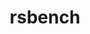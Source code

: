 ---
title: "rsbench"
layout: cache
categories: [package, v0.18]
meta: {"versions": ["12"], "compilers": ["gcc@=7.3.1"], "oss": ["amzn2"], "platforms": ["linux"], "targets": ["aarch64", "graviton2", "x86_64_v3", "x86_64_v4"], "stacks": ["aws-ahug", "aws-ahug-aarch64"], "num_specs": 4, "num_specs_by_stack": {"aws-ahug-aarch64": 2, "aws-ahug": 2}}
spec_details: [{"hash": "czjpilu7tvpnxpvys5nzduj3ppqea5hs", "compiler": "gcc@=7.3.1", "versions": ["12"], "os": "amzn2", "platform": "linux", "target": "aarch64", "variants": [], "stacks": ["aws-ahug-aarch64"], "size": "-", "tarball": "https://binaries.spack.io/releases/v0.18/build_cache/linux-amzn2-aarch64/gcc-7.3.1/rsbench-12/linux-amzn2-aarch64-gcc-7.3.1-rsbench-12-czjpilu7tvpnxpvys5nzduj3ppqea5hs.spack"}, {"hash": "aoswgjj6sx3r6mrnd4uusurcrmtp7mnx", "compiler": "gcc@=7.3.1", "versions": ["12"], "os": "amzn2", "platform": "linux", "target": "x86_64_v4", "variants": [], "stacks": ["aws-ahug"], "size": "-", "tarball": "https://binaries.spack.io/releases/v0.18/build_cache/linux-amzn2-x86_64_v4/gcc-7.3.1/rsbench-12/linux-amzn2-x86_64_v4-gcc-7.3.1-rsbench-12-aoswgjj6sx3r6mrnd4uusurcrmtp7mnx.spack"}, {"hash": "anl7xjde3aybq56t6zagqnhxuyvuzxb2", "compiler": "gcc@=7.3.1", "versions": ["12"], "os": "amzn2", "platform": "linux", "target": "x86_64_v3", "variants": [], "stacks": ["aws-ahug"], "size": "-", "tarball": "https://binaries.spack.io/releases/v0.18/build_cache/linux-amzn2-x86_64_v3/gcc-7.3.1/rsbench-12/linux-amzn2-x86_64_v3-gcc-7.3.1-rsbench-12-anl7xjde3aybq56t6zagqnhxuyvuzxb2.spack"}, {"hash": "mqnhjjwjk33o4jglldoqzizlsik543u3", "compiler": "gcc@=7.3.1", "versions": ["12"], "os": "amzn2", "platform": "linux", "target": "graviton2", "variants": [], "stacks": ["aws-ahug-aarch64"], "size": "-", "tarball": "https://binaries.spack.io/releases/v0.18/build_cache/linux-amzn2-graviton2/gcc-7.3.1/rsbench-12/linux-amzn2-graviton2-gcc-7.3.1-rsbench-12-mqnhjjwjk33o4jglldoqzizlsik543u3.spack"}]
---